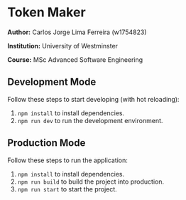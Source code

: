 # Token Maker

**Author:** Carlos Jorge Lima Ferreira (w1754823)

**Institution:** University of Westminster

**Course:** MSc Advanced Software Engineering

## Development Mode

Follow these steps to start developing (with hot reloading):

1. `npm install` to install dependencies.
2. `npm run dev` to run the development environment.

## Production Mode

Follow these steps to run the application:

1. `npm install` to install dependencies.
2. `npm run build` to build the project into production.
3. `npm run start` to start the project.
